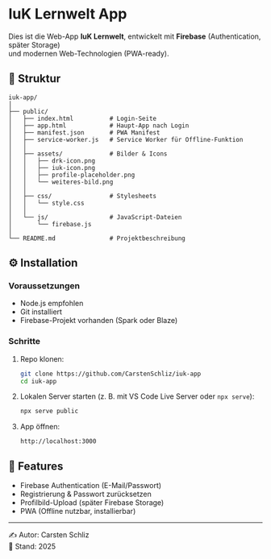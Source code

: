 # IuK Lernwelt App

Dies ist die Web-App **IuK Lernwelt**, entwickelt mit **Firebase** (Authentication, später Storage)  
und modernen Web-Technologien (PWA-ready).

## 🚀 Struktur

```
iuk-app/
│
├── public/
│   ├── index.html          # Login-Seite
│   ├── app.html            # Haupt-App nach Login
│   ├── manifest.json       # PWA Manifest
│   ├── service-worker.js   # Service Worker für Offline-Funktion
│   │
│   ├── assets/             # Bilder & Icons
│   │   ├── drk-icon.png
│   │   ├── iuk-icon.png
│   │   ├── profile-placeholder.png
│   │   └── weiteres-bild.png
│   │
│   ├── css/                # Stylesheets
│   │   └── style.css
│   │
│   └── js/                 # JavaScript-Dateien
│       └── firebase.js
│
└── README.md               # Projektbeschreibung
```

## ⚙️ Installation

### Voraussetzungen
- Node.js empfohlen
- Git installiert
- Firebase-Projekt vorhanden (Spark oder Blaze)

### Schritte
1. Repo klonen:
   ```bash
   git clone https://github.com/CarstenSchliz/iuk-app
   cd iuk-app
   ```

2. Lokalen Server starten (z. B. mit VS Code Live Server oder `npx serve`):
   ```bash
   npx serve public
   ```

3. App öffnen:
   ```
   http://localhost:3000
   ```

## 🔑 Features

- Firebase Authentication (E-Mail/Passwort)
- Registrierung & Passwort zurücksetzen
- Profilbild-Upload (später Firebase Storage)
- PWA (Offline nutzbar, installierbar)

---

✍️ Autor: Carsten Schliz  
📅 Stand: 2025
